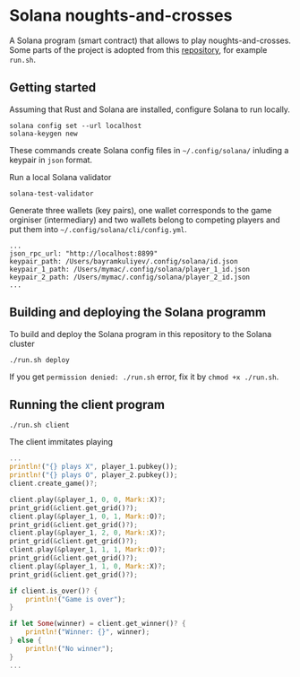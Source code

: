 # Solana noughts-and-crosses
A Solana program (smart contract) that allows to play noughts-and-crosses.
Some parts of the project is adopted from this [repository](https://github.com/ezekiiel/simple-solana-program/tree/079054d86643cd56d9b62bfbda99d30bc5dcf68e), for example `run.sh`.

## Getting started
Assuming that Rust and Solana are installed, configure Solana to run locally.
```
solana config set --url localhost
solana-keygen new
```
These commands create Solana config files in `~/.config/solana/`
inluding a keypair in `json` format.

Run a local Solana validator
```
solana-test-validator
```

Generate three wallets (key pairs), one wallet corresponds to the game orginiser (intermediary)
and two wallets belong to competing players and put them into `~/.config/solana/cli/config.yml`.
```
...
json_rpc_url: "http://localhost:8899"
keypair_path: /Users/bayramkuliyev/.config/solana/id.json
keypair_1_path: /Users/mymac/.config/solana/player_1_id.json
keypair_2_path: /Users/mymac/.config/solana/player_2_id.json
...
```
## Building and deploying the Solana programm
To build and deploy the Solana program in this repository to the Solana cluster

```
./run.sh deploy
```
If you get `permission denied: ./run.sh` error, fix it by `chmod +x ./run.sh`.

## Running the client program
`./run.sh client`

The client immitates playing

```rust
...
println!("{} plays X", player_1.pubkey());
println!("{} plays O", player_2.pubkey());
client.create_game()?;

client.play(&player_1, 0, 0, Mark::X)?;
print_grid(&client.get_grid()?);
client.play(&player_1, 0, 1, Mark::O)?;
print_grid(&client.get_grid()?);
client.play(&player_1, 2, 0, Mark::X)?;
print_grid(&client.get_grid()?);
client.play(&player_1, 1, 1, Mark::O)?;
print_grid(&client.get_grid()?);
client.play(&player_1, 1, 0, Mark::X)?;
print_grid(&client.get_grid()?);

if client.is_over()? {
    println!("Game is over");
}

if let Some(winner) = client.get_winner()? {
    println!("Winner: {}", winner);
} else {
    println!("No winner");
}
...
```
